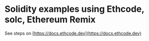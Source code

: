 # Solidity examples using Ethcode, solc, Ethereum Remix
See steps on [https://docs.ethcode.dev](https://docs.ethcode.dev)